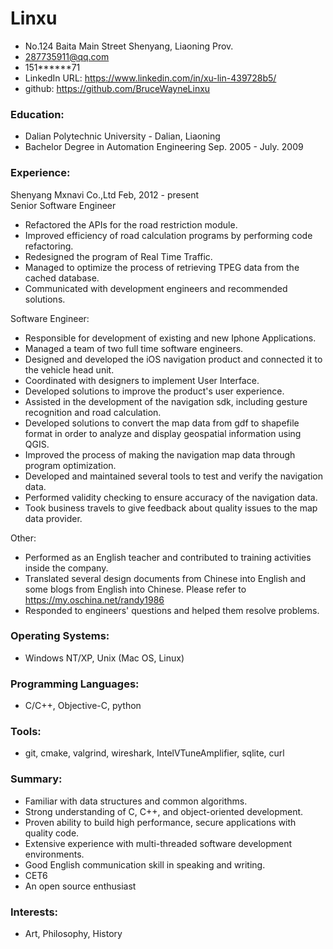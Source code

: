 Linxu
======
* No.124 Baita Main Street Shenyang, Liaoning Prov.
* 287735911@qq.com
* 151******71 
* LinkedIn URL: https://www.linkedin.com/in/xu-lin-439728b5/
* github: https://github.com/BruceWayneLinxu

### Education:
* Dalian Polytechnic University - Dalian, Liaoning
* Bachelor Degree in Automation Engineering  Sep. 2005 - July. 2009

### Experience:  
Shenyang Mxnavi Co.,Ltd  Feb, 2012 - present  
Senior Software Engineer
- Refactored the APIs for the road restriction module.
- Improved efficiency of road calculation programs by performing code refactoring.
- Redesigned the program of Real Time Traffic.
- Managed to optimize the process of retrieving TPEG data from the cached database.
- Communicated with development engineers and recommended solutions.
  
Software Engineer:
- Responsible for development of existing and new Iphone Applications.
- Managed a team of two full time software engineers.
- Designed and developed the iOS navigation product and connected it to the vehicle head unit.
- Coordinated with designers to implement User Interface.
- Developed solutions to improve the product's user experience.
- Assisted in the development of the navigation sdk, including gesture recognition and road calculation.
- Developed solutions to convert the map data from gdf to shapefile format in order to analyze and display geospatial information using QGIS.
- Improved the process of making the navigation map data through program optimization.
- Developed and maintained several tools to test and verify the navigation data.
- Performed validity checking to ensure accuracy of the navigation data.
- Took business travels to give feedback about quality issues to the map data provider.
  
Other:
- Performed as an English teacher and contributed to training activities inside the company.
- Translated several design documents from Chinese into English and some blogs from English into Chinese. Please refer to https://my.oschina.net/randy1986
- Responded to engineers' questions and helped them resolve problems.
  
### Operating Systems:
- Windows NT/XP, Unix (Mac OS, Linux)

### Programming Languages:
- C/C++, Objective-C, python

### Tools:
- git, cmake, valgrind, wireshark, IntelVTuneAmplifier, sqlite, curl

### Summary:
- Familiar with data structures and common algorithms.
- Strong understanding of C, C++, and object-oriented development.
- Proven ability to build high performance, secure applications with quality code.
- Extensive experience with multi-threaded software development environments.
- Good English communication skill in speaking and writing.
- CET6
- An open source enthusiast

### Interests:
- Art, Philosophy, History

